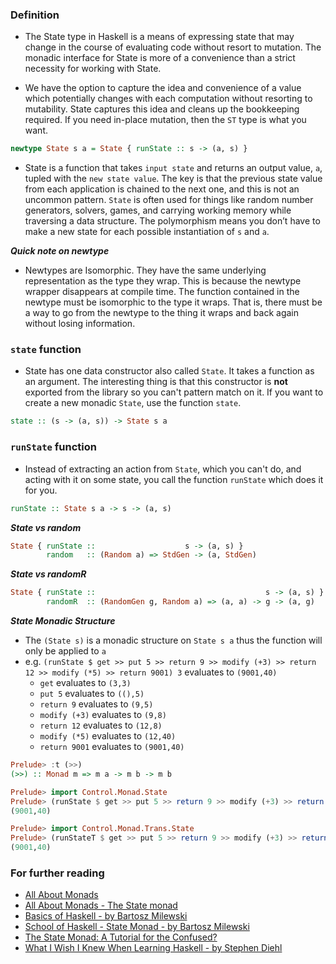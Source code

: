 ### Definition
 - The State type in Haskell is a means of expressing state that may change in the course of evaluating code
   without resort to mutation. The monadic interface for State is more of a convenience than a strict
   necessity for working with State.

 - We have the option to capture the idea and convenience of a value which potentially changes with each computation
   without resorting to mutability. State captures this idea and cleans up the bookkeeping required. If you need
   in-place mutation, then the `ST` type is what you want.

```haskell
newtype State s a = State { runState :: s -> (a, s) }
```

 - State is a function that takes `input state` and returns an output value, `a`, tupled with the
  `new state value`. The key is that the previous state value from each application is chained to the next one,
   and this is not an uncommon pattern. `State` is often used for things like random number generators, solvers,
   games, and carrying working memory while traversing a data structure. The polymorphism means you don’t have
   to make a new state for each possible instantiation of `s` and `a`.

***Quick note on newtype***
 - Newtypes are Isomorphic. They have the same underlying representation as the type they wrap. This is
   because the newtype wrapper disappears at compile time. The function contained in the newtype must be
   isomorphic to the type it wraps. That is, there must be a way to go from the newtype to the thing it
   wraps and back again without losing information.

### `state` function
 - State has one data constructor also called `State`. It takes a function as an argument. The interesting thing
   is that this constructor is **not** exported from the library so you can't pattern match on it. If you want to
   create a new monadic `State`, use the function `state`.
 ```haskell
state :: (s -> (a, s)) -> State s a
```

### `runState` function
 - Instead of extracting an action from `State`, which you can't do, and acting with it on some state, you call
   the function `runState` which does it for you.
 ```haskell
runState :: State s a -> s -> (a, s)
```

***State vs random***
```haskell
State { runState ::                    s -> (a, s) }
        random   :: (Random a) => StdGen -> (a, StdGen)
```

***State vs randomR***
```haskell
State { runState ::                                      s -> (a, s) }
        randomR  :: (RandomGen g, Random a) => (a, a) -> g -> (a, g)
```

***State _Monadic Structure_***
 - The `(State s)` is a monadic structure on `State s a` thus the function will only be applied to `a`  
 - e.g. `(runState $ get >> put 5 >> return 9 >> modify (+3) >> return 12 >> modify (*5) >> return 9001) 3` evaluates to `(9001,40)`
    - `get` evaluates to `(3,3)`
    - `put 5` evaluates to `((),5)`
    - `return 9` evaluates to `(9,5)`
    - `modify (+3)` evaluates to `(9,8)`
    - `return 12` evaluates to `(12,8)`
    - `modify (*5)` evaluates to `(12,40)`
    - `return 9001` evaluates to `(9001,40)`

```haskell
Prelude> :t (>>)
(>>) :: Monad m => m a -> m b -> m b

Prelude> import Control.Monad.State
Prelude> (runState $ get >> put 5 >> return 9 >> modify (+3) >> return 12 >> modify (*5) >> return 9001) 3
(9001,40)

Prelude> import Control.Monad.Trans.State
Prelude> (runStateT $ get >> put 5 >> return 9 >> modify (+3) >> return 12 >> modify (*5) >> return 9001) 3
(9001,40)
```

### For further reading
 - [All About Monads](https://wiki.haskell.org/All_About_Monads)
 - [All About Monads - The State monad](https://wiki.haskell.org/All_About_Monads#The_State_monad)
 - [Basics of Haskell - by Bartosz Milewski](https://www.schoolofhaskell.com/school/starting-with-haskell/basics-of-haskell)
 - [School of Haskell - State Monad - by Bartosz Milewski](https://www.schoolofhaskell.com/school/starting-with-haskell/basics-of-haskell/12-State-Monad)
 - [The State Monad: A Tutorial for the Confused?](http://brandon.si/code/the-state-monad-a-tutorial-for-the-confused/)
 - [What I Wish I Knew When Learning Haskell - by Stephen Diehl](http://dev.stephendiehl.com/hask/#monads)
